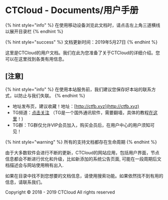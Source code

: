 # CTCloud - Documents/用户手册

{% hint style="info" %}
在使用移动设备浏览此文档时，请点击左上角三道横线以展开目录栏
{% endhint %}

{% hint style="success" %}
文档更新时间：2019年5月27日
{% endhint %}

这里是CTCloud的用户文档。我们在此为您准备了关于CTCloud的详细介绍。您可以在这里找到各类有用信息。

## \[注意\]

{% hint style="info" %}
在使用本站服务前，我们建议您保存好本站的联系方式，以防止与我们失联。
{% endhint %}

* 地址发布页，建议收藏！地址：[http://ctfb.xyz](http://ctfb.xyz)
* TG频道：[点击关注](https://t.me/cctcloud) （TG是一个国外通讯软件，需要翻墙，具体的教程[在这里](gao-ji/telegram.md)！\)
* TG群：TG群仅允许VIP会员加入，购买会员后，在用户中心的用户须知可见！

{% hint style="warning" %}
所有的支持文档都存在生命周期
{% endhint %}

由于大多数软件会进行不断的更新，CTCloud的网站应用，包括用户界面，节点信息都会不断进行优化和升级，比如新添加的系统公告页面, 可能在一段周期后文档描述会与网站使用稍有出入.

如果在目录中找不到您想要的文档信息，请使用搜索功能。如果依然找不到有用的信息，请联系我们。

Copyright © 2018 - 2019 CTCloud All rights reserved

